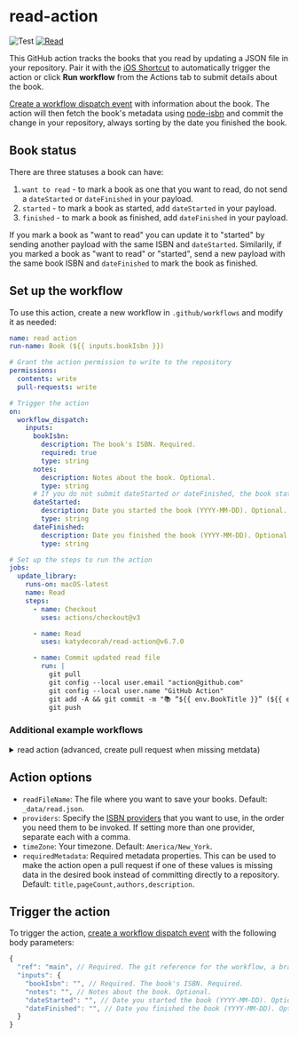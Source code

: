 # read-action

![Test](https://github.com/katydecorah/read-action/workflows/Test/badge.svg?branch=main) [![Read](https://github.com/katydecorah/read-action/actions/workflows/read.yml/badge.svg)](https://github.com/katydecorah/read-action/actions/workflows/read.yml)

This GitHub action tracks the books that you read by updating a JSON file in your repository. Pair it with the [iOS Shortcut](shortcut/README.md) to automatically trigger the action or click **Run workflow** from the Actions tab to submit details about the book.

[Create a workflow dispatch event](https://docs.github.com/en/rest/actions/workflows#create-a-workflow-dispatch-event) with information about the book. The action will then fetch the book's metadata using [node-isbn](https://www.npmjs.com/package/node-isbn) and commit the change in your repository, always sorting by the date you finished the book.

## Book status

There are three statuses a book can have:

1. `want to read` - to mark a book as one that you want to read, do not send a `dateStarted` or `dateFinished` in your payload.
2. `started` - to mark a book as started, add `dateStarted` in your payload.
3. `finished` - to mark a book as finished, add `dateFinished` in your payload.

If you mark a book as "want to read" you can update it to "started" by sending another payload with the same ISBN and `dateStarted`. Similarily, if you marked a book as "want to read" or "started", send a new payload with the same book ISBN and `dateFinished` to mark the book as finished.

<!-- START GENERATED DOCUMENTATION -->

## Set up the workflow

To use this action, create a new workflow in `.github/workflows` and modify it as needed:

```yml
name: read action
run-name: Book (${{ inputs.bookIsbn }})

# Grant the action permission to write to the repository
permissions:
  contents: write
  pull-requests: write

# Trigger the action
on:
  workflow_dispatch:
    inputs:
      bookIsbn:
        description: The book's ISBN. Required.
        required: true
        type: string
      notes:
        description: Notes about the book. Optional.
        type: string
      # If you do not submit dateStarted or dateFinished, the book status will be set to "want to read"
      dateStarted:
        description: Date you started the book (YYYY-MM-DD). Optional.
        type: string
      dateFinished:
        description: Date you finished the book (YYYY-MM-DD). Optional.
        type: string

# Set up the steps to run the action
jobs:
  update_library:
    runs-on: macOS-latest
    name: Read
    steps:
      - name: Checkout
        uses: actions/checkout@v3

      - name: Read
        uses: katydecorah/read-action@v6.7.0

      - name: Commit updated read file
        run: |
          git pull
          git config --local user.email "action@github.com"
          git config --local user.name "GitHub Action"
          git add -A && git commit -m "📚 “${{ env.BookTitle }}” (${{ env.BookStatus }})"
          git push
```

 ### Additional example workflows

<details>
<summary>read action (advanced, create pull request when missing metdata)</summary>

```yml
name: read action (advanced, create pull request when missing metdata)
run-name: Book (${{ inputs.bookIsbn }})

# Grant the action permission to write to the repository
permissions:
  contents: write
  pull-requests: write

# Trigger the action
on:
  workflow_dispatch:
    inputs:
      bookIsbn:
        description: The book's ISBN. Required.
        required: true
        type: string
      notes:
        description: Notes about the book. Optional.
        type: string
      # Adding a rating is optional.
      # You can change the options to whatever you want to use.
      # For example, you can use numbers, other emoji, or words.
      rating:
        description: Rate the book. Optional.
        type: choice
        default: "unrated"
        options:
          - "unrated"
          - ⭐️
          - ⭐️⭐️
          - ⭐️⭐️⭐️
          - ⭐️⭐️⭐️⭐️
          - ⭐️⭐️⭐️⭐️⭐️
      # Tags are optional.
      tags:
        description: Add tags to categorize the book. Separate each tag with a comma. Optional.
        type: string
      # If you do not submit dateStarted or dateFinished, the book status will be set to "want to read"
      dateStarted:
        description: Date you started the book (YYYY-MM-DD). Optional.
        type: string
      dateFinished:
        description: Date you finished the book (YYYY-MM-DD). Optional.
        type: string

# Set up the steps to run the action
jobs:
  update_library:
    runs-on: macOS-latest
    name: Read
    steps:
      - name: Checkout
        uses: actions/checkout@v3

      - name: Read
        uses: katydecorah/read-action@v6.7.0

      - name: Download the book thumbnail
        if: env.BookThumbOutput != ''
        run: curl "${{ env.BookThumb }}" -o "img/${{ env.BookThumbOutput }}"

      - name: Commit updated read file
        if: env.BookNeedsReview != 'true' # Optional, remove this line if you do not add the next step.
        run: |
          git pull
          git config --local user.email "action@github.com"
          git config --local user.name "GitHub Action"
          git add -A && git commit -m "📚 “${{ env.BookTitle }}” (${{ env.BookStatus }})"
          git push

      # OPTIONAL:
      # Create pull request instead of directly committing if book is missing metadata
      # Occasionally, some books returned from node-isbn may be missing a few properties.
      # Add this step to your workflow if you want the ability to fix the missing data by making the action open a new pull request.
      # You can customize the properties that will trigger a pull request with the `requiredMetadata` input.
      - name: If book needs review, create a pull request to review book metadata
        if: env.BookNeedsReview == 'true'
        run: |
          git config pull.rebase true
          git fetch origin
          git config --local user.email "action@github.com"
          git config --local user.name "GitHub Action"
          git checkout -b review-book-${{env.BookIsbn}}
          git remote set-url origin https://x-access-token:${{ secrets.GITHUB_TOKEN }}@github.com/${{ github.repository }}
          git add -A && git commit -m "📚 “${{ env.BookTitle }}” (${{ env.BookStatus }})" -m "“${{ env.BookTitle }}” is missing the following properties: ${{env.BookMissingMetadata}}. Edit this pull request to add them or merge it in."
          git push --set-upstream origin review-book-${{env.BookIsbn}}
          gh pr create -B main -H "review-book-${{env.BookIsbn}}" --fill
        env:
          GH_TOKEN: ${{ github.token }}
```

</details>


## Action options

- `readFileName`: The file where you want to save your books. Default: `_data/read.json`.
- `providers`: Specify the [ISBN providers](https://github.com/palmerabollo/node-isbn#setting-backend-providers) that you want to use, in the order you need them to be invoked. If setting more than one provider, separate each with a comma.
- `timeZone`: Your timezone. Default: `America/New_York`.
- `requiredMetadata`: Required metadata properties. This can be used to make the action open a pull request if one of these values is missing data in the desired book instead of committing directly to a repository. Default: `title,pageCount,authors,description`.

## Trigger the action

To trigger the action, [create a workflow dispatch event](https://docs.github.com/en/rest/actions/workflows#create-a-workflow-dispatch-event) with the following body parameters:

```js
{ 
  "ref": "main", // Required. The git reference for the workflow, a branch or tag name.
  "inputs": {
    "bookIsbn": "", // Required. The book's ISBN. Required.
    "notes": "", // Notes about the book. Optional.
    "dateStarted": "", // Date you started the book (YYYY-MM-DD). Optional.
    "dateFinished": "", // Date you finished the book (YYYY-MM-DD). Optional.
  }
}
```
<!-- END GENERATED DOCUMENTATION -->
